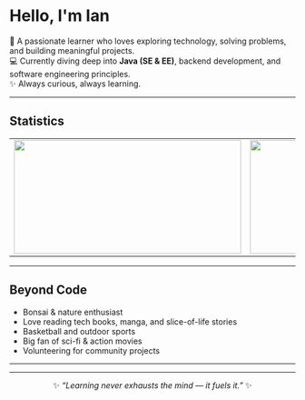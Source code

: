 # Hello, I'm Ian  

🌱 A passionate learner who loves exploring technology, solving problems, and building meaningful projects.  
💻 Currently diving deep into **Java (SE & EE)**, backend development, and software engineering principles.  
✨ Always curious, always learning.  

---
## Statistics  

<table width="100%">
  <tr>
    <td align="left" width="50%">
      <img 
        src="https://github-readme-stats.vercel.app/api?username=iankristoper&show_icons=true&theme=tokyonight" 
        height="200" width="400"/>
    </td>
    <td align="right" width="50%">
      <img 
        src="https://github-readme-stats.vercel.app/api/top-langs/?username=iankristoper&layout=compact&theme=tokyonight" 
        height="200" width="330"/>
    </td>
  </tr>
</table>




---

## Beyond Code  
- Bonsai & nature enthusiast  
- Love reading tech books, manga, and slice-of-life stories  
- Basketball and outdoor sports  
- Big fan of sci-fi & action movies  
- Volunteering for community projects  

---
---

<p align="center">
  ✨ <i>“Learning never exhausts the mind — it fuels it.”</i> ✨
</p>


